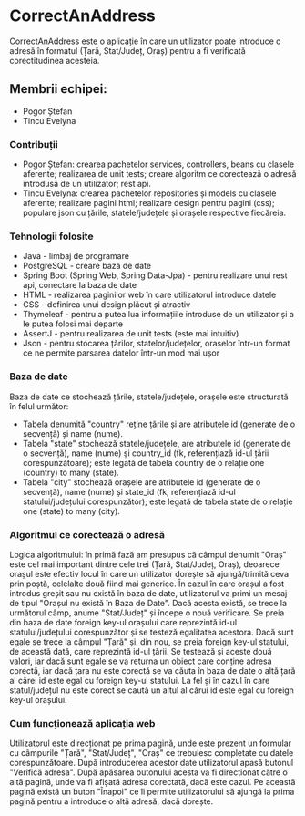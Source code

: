 # CorrectAnAddress

CorrectAnAddress este o aplicație în care un utilizator poate introduce o adresă în formatul (Țară, Stat/Județ, Oraș) pentru a fi verificată corectitudinea acesteia.

## Membrii echipei:
* Pogor Ștefan
* Tincu Evelyna

### Contribuții

* Pogor Ștefan: crearea pachetelor services, controllers, beans cu clasele aferente; realizarea de unit tests; creare algoritm ce corectează o adresă introdusă de un utilizator; rest api.
* Tincu Evelyna: crearea pachetelor repositories și models cu clasele aferente; realizare pagini html; realizare design pentru pagini (css); populare json cu țările, statele/județele și orașele respective fiecăreia. 

### Tehnologii folosite 
* Java - limbaj de programare
* PostgreSQL - creare bază de date
* Spring Boot (Spring Web, Spring Data-Jpa) - pentru realizare unui rest api, conectare la baza de date
* HTML - realizarea paginilor web în care utilizatorul introduce datele 
* CSS - definirea unui design plăcut și atractiv
* Thymeleaf - pentru a putea lua informațiile introduse de un utilizator și a le putea folosi mai departe
* AssertJ - pentru realizarea de unit tests (este mai intuitiv)
* Json - pentru stocarea țărilor, statelor/județelor, orașelor într-un format ce ne permite parsarea datelor într-un mod mai ușor

### Baza de date 
Baza de date ce stochează țările, statele/județele, orașele este structurată în felul următor:
* Tabela denumită "country" reține țările și are atributele id (generate de o secvență) și name (nume).
* Tabela "state" stochează statele/județele, are atributele id (generate de o secvență), name (nume) și country_id (fk, referențiază id-ul țării corespunzătoare); este legată de tabela country de o relație one (country) to many (state). 
* Tabela "city" stochează orașele are atributele id (generate de o secvență), name (nume) și state_id (fk, referențiază id-ul statului/județului corespunzător); este legată de tabela state de o relație one (state) to many (city).

### Algoritmul ce corectează o adresă
Logica algoritmului: în primă fază am presupus că câmpul denumit "Oraș" este cel mai important dintre cele trei (Țară, Stat/Județ, Oraș), deoarece orașul este efectiv locul în care un utilizator dorește să ajungă/trimită ceva prin poștă, celelalte două fiind mai generice. În cazul în care orașul a fost introdus greșit sau nu există în baza de date, utilizatorul va primi un mesaj de tipul "Orașul nu există în Baza de Date". Dacă acesta există, se trece la următorul câmp, anume "Stat/Județ" și începe o nouă verificare. Se preia din baza de date foreign key-ul orașului care reprezintă id-ul statului/județului corespunzător și se testeză egalitatea acestora. Dacă sunt egale se trece la câmpul "Țară" și, din nou, se preia foreign key-ul statului, de această dată, care reprezintă id-ul țării. Se testează și aceste două valori, iar dacă sunt egale se va returna un obiect care conține adresa corectă, iar dacă țara nu este corectă se va căuta în baza de date o altă țară al cărei id este egal cu foreign key-ul statului. La fel și în cazul în care statul/județul nu este corect se caută un altul al cărui id este egal cu foreign key-ul orașului.  

### Cum funcționează aplicația web
Utilizatorul este direcționat pe prima pagină, unde este prezent un formular cu câmpurile "Țară", "Stat/Județ", "Oraș" ce trebuiesc completate cu datele corespunzătoare. După introducerea acestor date utilizatorul apasă butonul "Verifică adresa". După apăsarea butonului acesta va fi direcționat către o altă pagină, unde va fi afișată adresa corectată, dacă este cazul. Pe această pagină există un buton "Înapoi" ce îi permite utilizatorului să ajungă la prima pagină pentru a introduce o altă adresă, dacă dorește.

